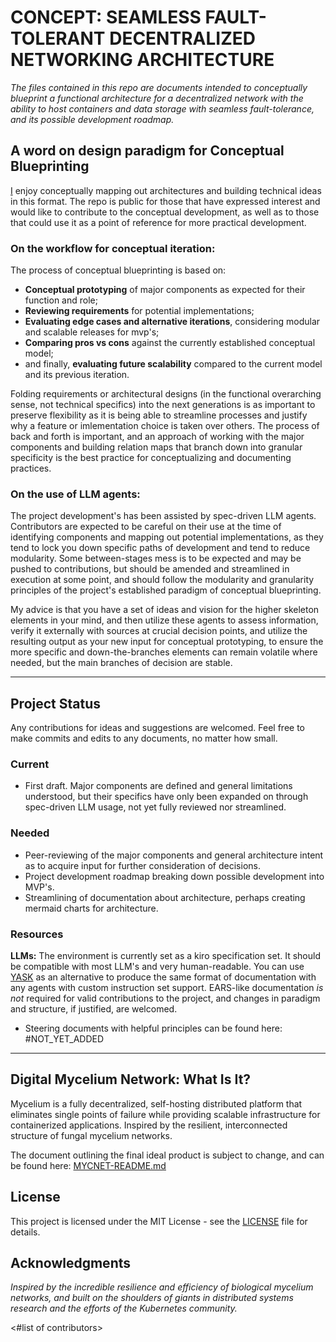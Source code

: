 # CONCEPT: SEAMLESS FAULT-TOLERANT DECENTRALIZED NETWORKING ARCHITECTURE
*The files contained in this repo are documents intended to conceptually blueprint a functional architecture for a decentralized network with the ability to host containers and data storage with seamless fault-tolerance, and its possible development roadmap.*


## A word on design paradigm for Conceptual Blueprinting
[I](https://github.com/kazini) enjoy conceptually mapping out architectures and building technical ideas in this format. The repo is public for those that have expressed interest and would like to contribute to the conceptual development, as well as to those that could use it as a point of reference for more practical development.


### On the workflow for conceptual iteration:
The process of conceptual blueprinting is based on:
* **Conceptual prototyping** of major components as expected for their function and role;
* **Reviewing requirements** for potential implementations;
* **Evaluating edge cases and alternative iterations**, considering modular and scalable releases for mvp's;
* **Comparing pros vs cons** against the currently established conceptual model;
* and finally, **evaluating future scalability** compared to the current model and its previous iteration.

Folding requirements or architectural designs (in the functional overarching sense, not technical specifics) into the next generations is as important to preserve flexibility as it is being able to streamline processes and justify why a feature or imlementation choice is taken over others. The process of back and forth is important, and an approach of working with the major components and building relation maps that branch down into granular specificity is the best practice for conceptualizing and documenting practices.


### On the use of LLM agents:
The project development's has been assisted by spec-driven LLM agents. Contributors are expected to be careful on their use at the time of identifying components and mapping out potential implementations, as they tend to lock you down specific paths of development and tend to reduce modularity. Some between-stages mess is to be expected and may be pushed to contributions, but should be amended and streamlined in execution at some point, and should follow the modularity and granularity principles of the project's established paradigm of conceptual blueprinting. 

My advice is that you have a set of ideas and vision for the higher skeleton elements in your mind, and then utilize these agents to assess information, verify it externally with sources at crucial decision points, and utilize the resulting output as your new input for conceptual prototyping, to ensure the more specific and down-the-branches elements can remain volatile where needed, but the main branches of decision are stable.
___
## Project Status
Any contributions for ideas and suggestions are welcomed. Feel free to make commits and edits to any documents, no matter how small.

### Current
* First draft. Major components are defined and general limitations understood, but their specifics have only been expanded on through spec-driven LLM usage, not yet fully reviewed nor streamlined.

### Needed
* Peer-reviewing of the major components and general architecture intent as to acquire input for further consideration of decisions.
* Project development roadmap breaking down possible development into MVP's.
* Streamlining of documentation about architecture, perhaps creating mermaid charts for architecture.

### Resources
**LLMs:** The environment is currently set as a kiro specification set. It should be compatible with most LLM's and very human-readable. You can use [YASK](https://github.com/kazini/yask-spec-kit) as an alternative to produce the same format of documentation with any agents with custom instruction set support. EARS-like documentation *is not* required for valid contributions to the project, and changes in paradigm and structure, if justified, are welcomed.
  * Steering documents with helpful principles can be found here: #NOT_YET_ADDED

______________________
## Digital Mycelium Network: What Is It?
Mycelium is a fully decentralized, self-hosting distributed platform that eliminates single points of failure while providing scalable infrastructure for containerized applications. Inspired by the resilient, interconnected structure of fungal mycelium networks.

The document outlining the final ideal product is subject to change, and can be found here: [MYCNET-README.md](./.kiro/specs/mycnet/README.md)

## License
This project is licensed under the MIT License - see the [LICENSE](LICENSE) file for details.

## Acknowledgments
_Inspired by the incredible resilience and efficiency of biological mycelium networks, and built on the shoulders of giants in distributed systems research and the efforts of the Kubernetes community._

<#list of contributors>
